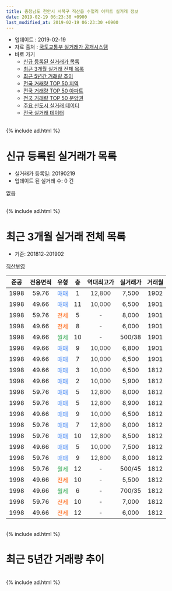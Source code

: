 ```yaml
---
title: 충청남도 천안시 서북구 직산읍 수헐리 아파트 실거래 정보
date: 2019-02-19 06:23:30 +0900
last_modified_at: 2019-02-19 06:23:30 +0900
---
```


* 업데이트 : 2019-02-19
* 자료 출처 : [국토교통부 실거래가 공개시스템](http://rt.molit.go.kr)
* 바로 가기
    * [신규 등록된 실거래가 목록](#신규-등록된-실거래가-목록)
    * [최근 3개월 실거래 전체 목록](#최근-3개월-실거래-전체-목록)
    * [최근 5년간 거래량 추이](#최근-5년간-거래량-추이)
    * [전국 거래량 TOP 50 지역](https://ayogom.github.io/apt-trade-info/최근-3개월-전국에서-가장-거래가-많이-발생한-지역)
    * [전국 거래량 TOP 50 아파트](https://ayogom.github.io/apt-trade-info/최근-3개월-전국에서-가장-거래가-많이-발생한-아파트)
    * [전국 거래량 TOP 50 분양권](https://ayogom.github.io/apt-trade-info/최근-3개월-전국에서-가장-거래가-많이-발생한-분양권)
    * [주요 신도시 실거래 데이터](https://ayogom.github.io/apt-trade-info/주요-신도시)
    * [전국 실거래 데이터](https://ayogom.github.io/apt-trade-info/전국)
<br>
{% include ad.html %}
<br>

# 신규 등록된 실거래가 목록
* 실거래가 등록일: 20190219
* 업데이트 된 실거래 수: 0 건

없음

<br>
{% include ad.html %}
<br>

# 최근 3개월 실거래 전체 목록
* 기준: 201812-201902


[직산부영](https://search.naver.com/search.naver?query=%EC%B6%A9%EC%B2%AD%EB%82%A8%EB%8F%84+%EC%B2%9C%EC%95%88%EC%8B%9C+%EC%84%9C%EB%B6%81%EA%B5%AC+%EC%A7%81%EC%82%B0%EC%9D%8D+%EC%88%98%ED%97%90%EB%A6%AC+%EC%A7%81%EC%82%B0%EB%B6%80%EC%98%81)

|준공|전용면적|유형|층|역대최고가|실거래가|거래월|
|:---:|:---:|:---:|:---:|:---:|:---:|:---:|
|1998|59.76|<span style="color:#4285f3">매매</span>|1|<span style="color:#444444">12,800</span>|7,500|1902|
|1998|49.66|<span style="color:#4285f3">매매</span>|11|<span style="color:#444444">10,000</span>|6,500|1901|
|1998|59.76|<span style="color:#ff5a00">전세</span>|5|<span style="color:#444444">-</span>|8,000|1901|
|1998|49.66|<span style="color:#ff5a00">전세</span>|8|<span style="color:#444444">-</span>|6,000|1901|
|1998|49.66|<span style="color:#34a853">월세</span>|10|<span style="color:#444444">-</span>|500/38|1901|
|1998|49.66|<span style="color:#4285f3">매매</span>|9|<span style="color:#444444">10,000</span>|6,800|1901|
|1998|49.66|<span style="color:#4285f3">매매</span>|7|<span style="color:#444444">10,000</span>|6,500|1901|
|1998|49.66|<span style="color:#4285f3">매매</span>|3|<span style="color:#444444">10,000</span>|6,500|1812|
|1998|49.66|<span style="color:#4285f3">매매</span>|2|<span style="color:#444444">10,000</span>|5,900|1812|
|1998|59.76|<span style="color:#4285f3">매매</span>|5|<span style="color:#444444">12,800</span>|8,000|1812|
|1998|59.76|<span style="color:#4285f3">매매</span>|5|<span style="color:#444444">12,800</span>|8,900|1812|
|1998|49.66|<span style="color:#4285f3">매매</span>|9|<span style="color:#444444">10,000</span>|6,500|1812|
|1998|59.76|<span style="color:#4285f3">매매</span>|7|<span style="color:#444444">12,800</span>|8,000|1812|
|1998|59.76|<span style="color:#4285f3">매매</span>|10|<span style="color:#444444">12,800</span>|8,500|1812|
|1998|49.66|<span style="color:#4285f3">매매</span>|5|<span style="color:#444444">10,000</span>|7,500|1812|
|1998|59.76|<span style="color:#4285f3">매매</span>|9|<span style="color:#444444">12,800</span>|8,000|1812|
|1998|59.76|<span style="color:#34a853">월세</span>|12|<span style="color:#444444">-</span>|500/45|1812|
|1998|49.66|<span style="color:#ff5a00">전세</span>|10|<span style="color:#444444">-</span>|5,500|1812|
|1998|49.66|<span style="color:#34a853">월세</span>|6|<span style="color:#444444">-</span>|700/35|1812|
|1998|59.76|<span style="color:#ff5a00">전세</span>|10|<span style="color:#444444">-</span>|7,000|1812|
|1998|49.66|<span style="color:#ff5a00">전세</span>|12|<span style="color:#444444">-</span>|6,000|1812|


<br>
{% include ad.html %}
<br>

# 최근 5년간 거래량 추이


<div style="width:100%;">
    <canvas id="deal_progress" height="200"></canvas>
</div>

<script>
new Chart(document.getElementById("deal_progress"), {
    type: 'line',
    data: {
        labels: ['201402','201403','201404','201405','201406','201407','201408','201409','201410','201411','201412','201501','201502','201503','201504','201505','201506','201507','201508','201509','201510','201511','201512','201601','201602','201603','201604','201605','201606','201607','201608','201609','201610','201611','201612','201701','201702','201703','201704','201705','201706','201707','201708','201709','201710','201711','201712','201801','201802','201803','201804','201805','201806','201807','201808','201809','201810','201811','201812','201901','201902'],
        datasets: [{
            label: '매매',
            pointRadius: 1,
            data: [8, 8, 4, 3, 0, 8, 4, 7, 13, 4, 8, 2, 4, 13, 10, 3, 8, 3, 10, 6, 4, 3, 1, 4, 5, 2, 3, 7, 5, 6, 5, 2, 1, 4, 3, 0, 8, 6, 5, 5, 1, 1, 2, 1, 0, 2, 3, 4, 3, 2, 4, 3, 8, 5, 3, 4, 7, 3, 9, 3, 1],
            borderColor: "rgba(255, 201, 14, 1)",
            backgroundColor: "rgba(255, 201, 14, 0.5)",
            fill: false,
            lineTension: 0
        },{
            label: '전월세',
            pointRadius: 1,
            data: [9, 5, 6, 6, 5, 9, 6, 5, 5, 11, 6, 4, 0, 4, 4, 5, 3, 4, 8, 3, 5, 5, 5, 4, 6, 6, 5, 4, 5, 2, 5, 6, 9, 3, 3, 6, 5, 6, 4, 2, 4, 7, 3, 3, 1, 5, 3, 2, 6, 5, 2, 2, 4, 1, 5, 6, 5, 1, 5, 3, 0],
            borderColor: "rgba(0, 141, 185, 1)",
            backgroundColor: "rgba(0, 141, 185, 0.5)",
            fill: false,
            lineTension: 0
        }
        ]
    },
    options: {
        responsive: true,
        title: {
            display: false
        },
        tooltips: {
            mode: 'index',
            intersect: false
        },
        hover: {
            mode: 'nearest',
            intersect: true
        },
        scales: {
            xAxes: [{
                display: true,
                scaleLabel: {
                    display: true,
                    labelString: '년/월'
                }
            }],
            yAxes: [{
                display: true,
                ticks: {
                    suggestedMin: 0,
                },
                scaleLabel: {
                    display: true,
                    labelString: '실거래 수'
                }
            }]
        }
    }
});

</script>


<br>
{% include ad.html %}
<br>

